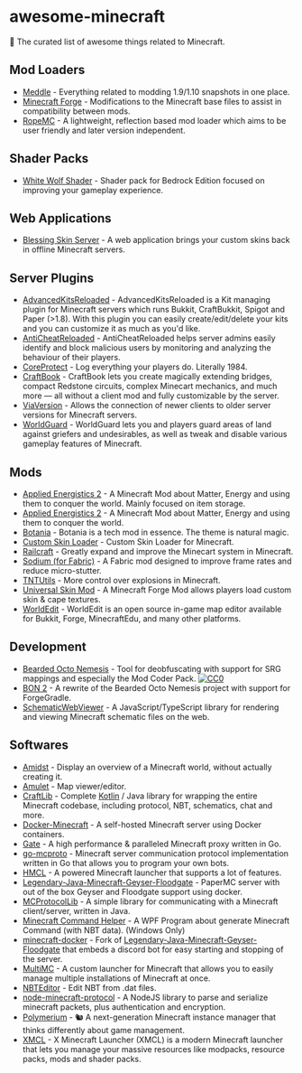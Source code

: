 # awesome-minecraft

📝 The curated list of awesome things related to Minecraft.

## Mod Loaders

- [Meddle](https://github.com/FyberOptic/Meddle) - Everything related to modding 1.9/1.10 snapshots in one place.
- [Minecraft Forge](https://github.com/MinecraftForge/MinecraftForge) - Modifications to the Minecraft base files to assist in compatibility between mods.
- [RopeMC](https://github.com/RopeMC/RopeMC) - A lightweight, reflection based mod loader which aims to be user friendly and later version independent.

## Shader Packs

- [White Wolf Shader](https://github.com/NotSnipc/WhiteWolfShaders) - Shader pack for Bedrock Edition focused on improving your gameplay experience.

## Web Applications

- [Blessing Skin Server](https://github.com/bs-community/blessing-skin-server) - A web application brings your custom skins back in offline Minecraft servers.

## Server Plugins

- [AdvancedKitsReloaded](https://github.com/TryHardDood/AdvancedKitsReloaded) - AdvancedKitsReloaded is a Kit managing plugin for Minecraft servers which runs Bukkit, CraftBukkit, Spigot and Paper (>1.8). With this plugin you can easily create/edit/delete your kits and you can customize it as much as you'd like.
- [AntiCheatReloaded](https://github.com/Rammelkast/AntiCheatReloaded) - AntiCheatReloaded helps server admins easily identify and block malicious users by monitoring and analyzing the behaviour of their players.
- [CoreProtect](https://github.com/PlayPro/CoreProtect) - Log everything your players do. Literally 1984.
- [CraftBook](https://github.com/EngineHub/CraftBook) - CraftBook lets you create magically extending bridges, compact Redstone circuits, complex Minecart mechanics, and much more — all without a client mod and fully customizable by the server.
- [ViaVersion](https://github.com/MylesIsCool/ViaVersion) - Allows the connection of newer clients to older server versions for Minecraft servers.
- [WorldGuard](https://github.com/EngineHub/WorldGuard) - WorldGuard lets you and players guard areas of land against griefers and undesirables, as well as tweak and disable various gameplay features of Minecraft.

## Mods

- [Applied Energistics 2](https://github.com/AppliedEnergistics/Applied-Energistics-2) - A Minecraft Mod about Matter, Energy and using them to conquer the world. Mainly focused on item storage.
- [Applied Energistics 2](https://github.com/AppliedEnergistics/Applied-Energistics-2) - A Minecraft Mod about Matter, Energy and using them to conquer the world.
- [Botania](https://github.com/Vazkii/Botania) - Botania is a tech mod in essence. The theme is natural magic.
- [Custom Skin Loader](https://github.com/xfl03/MCCustomSkinLoader) - Custom Skin Loader for Minecraft.
- [Railcraft](https://github.com/Railcraft/Railcraft) - Greatly expand and improve the Minecart system in Minecraft.
- [Sodium (for Fabric)](https://github.com/CaffeineMC/sodium-fabric) - A Fabric mod designed to improve frame rates and reduce micro-stutter.
- [TNTUtils](https://github.com/ljfa-ag/TNTUtils) - More control over explosions in Minecraft.
- [Universal Skin Mod](https://github.com/RecursiveG/UniSkinMod) - A Minecraft Forge Mod allows players load custom skin & cape textures.
- [WorldEdit](https://github.com/EngineHub/WorldEdit) - WorldEdit is an open source in-game map editor available for Bukkit, Forge, MinecraftEdu, and many other platforms.

## Development

- [Bearded Octo Nemesis](https://github.com/immibis/bearded-octo-nemesis) - Tool for deobfuscating with support for SRG mappings and especially the Mod Coder Pack. [![CC0](http://mirrors.creativecommons.org/presskit/buttons/88x31/svg/cc-zero.svg)](https://creativecommons.org/publicdomain/zero/1.0/)
- [BON 2](https://github.com/tterrag1098/BON2) - A rewrite of the Bearded Octo Nemesis project with support for ForgeGradle.
- [SchematicWebViewer](https://github.com/EngineHub/SchematicWebViewer) - A JavaScript/TypeScript library for rendering and viewing Minecraft schematic files on the web.

## Softwares

- [Amidst](https://github.com/toolbox4minecraft/amidst) - Display an overview of a Minecraft world, without actually creating it.
- [Amulet](https://github.com/Amulet-Team/Amulet-Map-Editor) - Map viewer/editor.
- [CraftLib](https://github.com/zerite/craftlib) - Complete [Kotlin](https://kotlinlang.org) / Java library for wrapping the entire Minecraft codebase, including protocol, NBT, schematics, chat and more.
- [Docker-Minecraft](https://github.com/itzg/docker-minecraft-server) - A self-hosted Minecraft server using Docker containers.
- [Gate](https://github.com/minekube/gate) - A high performance & paralleled Minecraft proxy written in Go.
- [go-mcproto](https://github.com/BRA1L0R/go-mcproto) - Minecraft server communication protocol implementation written in Go that allows you to program your own bots.
- [HMCL](https://github.com/huanghongxun/HMCL) - A powered Minecraft launcher that supports a lot of features.
- [Legendary-Java-Minecraft-Geyser-Floodgate](https://github.com/TheRemote/Legendary-Java-Minecraft-Geyser-Floodgate) - PaperMC server with out of the box Geyser and Floodgate support using docker.
- [MCProtocolLib](https://github.com/Steveice10/MCProtocolLib) - A simple library for communicating with a Minecraft client/server, written in Java.
- [Minecraft Command Helper](https://github.com/IceLitty/Minecraft-Command-Helper) - A WPF Program about generate Minecraft Command (with NBT data). (Windows Only)
- [minecraft-docker](https://github.com/tywil04/minecraft-docker) - Fork of [Legendary-Java-Minecraft-Geyser-Floodgate](https://github.com/TheRemote/Legendary-Java-Minecraft-Geyser-Floodgate) that embeds a discord bot for easy starting and stopping of the server.
- [MultiMC](https://github.com/MultiMC/MultiMC5) - A custom launcher for Minecraft that allows you to easily manage multiple installations of Minecraft at once.
- [NBTEditor](https://github.com/Howaner/NBTEditor) - Edit NBT from .dat files.
- [node-minecraft-protocol](https://github.com/PrismarineJS/node-minecraft-protocol) - A NodeJS library to parse and serialize minecraft packets, plus authentication and encryption.
- [Polymerium](https://github.com/d3ara1n/Polymerium) - 🐿️ A next-generation Minecraft instance manager that thinks differently about game management.
- [XMCL](https://github.com/Voxelum/x-minecraft-launcher) - X Minecraft Launcher (XMCL) is a modern Minecraft launcher that lets you manage your massive resources like modpacks, resource packs, mods and shader packs.
